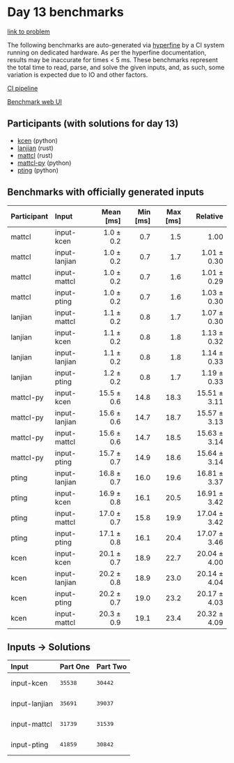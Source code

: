 # Day 13 benchmarks

[link to problem](https://adventofcode.com/2023/day/13)

The following benchmarks are auto-generated via
[hyperfine](https://github.com/sharkdp/hyperfine) by a CI system running on
dedicated hardware. As per the hyperfine documentation, results may be
inaccurate for times < 5 ms. These benchmarks represent the total time to read,
parse, and solve the given inputs, and, as such, some variation is expected due
to IO and other factors.

[CI pipeline](http://ci.papercode.net:8080/teams/main/pipelines/aoc2023)

[Benchmark web UI](https://aoc.ancalagon.black)


## Participants (with solutions for day 13)

- [kcen](https://github.com/kcen/aoc2023) (python)
- [lanjian](https://github.com/lanjian/aoc-2023) (rust)
- [mattcl](https://github.com/mattcl/aoc2023) (rust)
- [mattcl-py](https://github.com/mattcl/aoc2023-py) (python)
- [pting](https://github.com/pting/aoc2023) (python)


## Benchmarks with officially generated inputs

| Participant | Input | Mean [ms] | Min [ms] | Max [ms] | Relative |
|:---|:---|---:|---:|---:|---:|
| mattcl | input-kcen | 1.0 ± 0.2 | 0.7 | 1.5 | 1.00 |
| mattcl | input-lanjian | 1.0 ± 0.2 | 0.7 | 1.7 | 1.01 ± 0.30 |
| mattcl | input-mattcl | 1.0 ± 0.2 | 0.7 | 1.6 | 1.01 ± 0.29 |
| mattcl | input-pting | 1.0 ± 0.2 | 0.7 | 1.6 | 1.03 ± 0.30 |
| lanjian | input-mattcl | 1.1 ± 0.2 | 0.8 | 1.7 | 1.07 ± 0.30 |
| lanjian | input-kcen | 1.1 ± 0.2 | 0.8 | 1.8 | 1.13 ± 0.32 |
| lanjian | input-lanjian | 1.1 ± 0.2 | 0.8 | 1.8 | 1.14 ± 0.33 |
| lanjian | input-pting | 1.2 ± 0.2 | 0.8 | 1.7 | 1.19 ± 0.33 |
| mattcl-py | input-kcen | 15.5 ± 0.6 | 14.8 | 18.3 | 15.51 ± 3.11 |
| mattcl-py | input-lanjian | 15.6 ± 0.6 | 14.7 | 18.7 | 15.57 ± 3.13 |
| mattcl-py | input-mattcl | 15.6 ± 0.6 | 14.7 | 18.5 | 15.63 ± 3.14 |
| mattcl-py | input-pting | 15.7 ± 0.7 | 14.9 | 18.6 | 15.64 ± 3.14 |
| pting | input-lanjian | 16.8 ± 0.7 | 16.0 | 19.6 | 16.81 ± 3.37 |
| pting | input-kcen | 16.9 ± 0.8 | 16.1 | 20.5 | 16.91 ± 3.42 |
| pting | input-mattcl | 17.0 ± 0.7 | 15.8 | 19.9 | 17.04 ± 3.42 |
| pting | input-pting | 17.1 ± 0.8 | 16.1 | 20.4 | 17.07 ± 3.46 |
| kcen | input-kcen | 20.1 ± 0.7 | 18.9 | 22.7 | 20.04 ± 4.00 |
| kcen | input-lanjian | 20.2 ± 0.8 | 18.9 | 23.0 | 20.14 ± 4.04 |
| kcen | input-pting | 20.2 ± 0.7 | 19.0 | 23.2 | 20.17 ± 4.03 |
| kcen | input-mattcl | 20.3 ± 0.9 | 19.1 | 23.4 | 20.32 ± 4.09 |


## Inputs -> Solutions

| Input | Part One | Part Two |
|:---|:---|:---|
|input-kcen|<pre>35538</pre>|<pre>30442</pre>|
|input-lanjian|<pre>35691</pre>|<pre>39037</pre>|
|input-mattcl|<pre>31739</pre>|<pre>31539</pre>|
|input-pting|<pre>41859</pre>|<pre>30842</pre>|